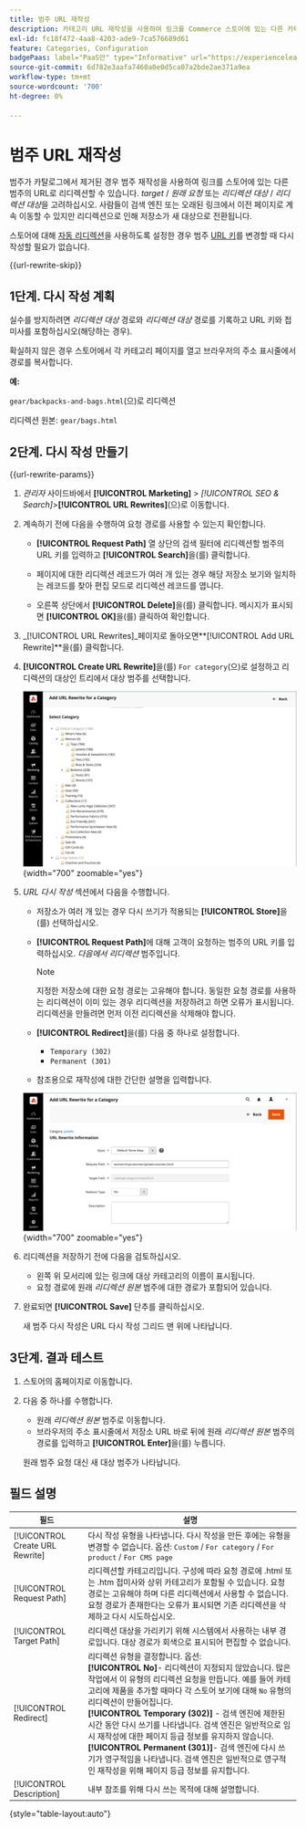 ```yaml
---
title: 범주 URL 재작성
description: 카테고리 URL 재작성을 사용하여 링크를 Commerce 스토어에 있는 다른 카테고리의 URL로 리디렉션하는 방법에 대해 알아봅니다.
exl-id: fc18f472-4aa8-4203-ade9-7ca576689d61
feature: Categories, Configuration
badgePaas: label="PaaS만" type="Informative" url="https://experienceleague.adobe.com/en/docs/commerce/user-guides/product-solutions" tooltip="Adobe Commerce 온 클라우드 프로젝트(Adobe 관리 PaaS 인프라) 및 온프레미스 프로젝트에만 적용됩니다."
source-git-commit: 6d782e3aafa7460a0e0d5ca07a2bde2ae371a9ea
workflow-type: tm+mt
source-wordcount: '700'
ht-degree: 0%

---
```


# 범주 URL 재작성

범주가 카탈로그에서 제거된 경우 범주 재작성을 사용하여 링크를 스토어에 있는 다른 범주의 URL로 리디렉션할 수 있습니다. _target_ / _원래 요청_ 또는 _리디렉션 대상_ / _리디렉션 대상_&#x200B;을 고려하십시오. 사람들이 검색 엔진 또는 오래된 링크에서 이전 페이지로 계속 이동할 수 있지만 리디렉션으로 인해 저장소가 새 대상으로 전환됩니다.

스토어에 대해 [자동 리디렉션](url-redirect-product-automatic.md)을 사용하도록 설정한 경우 범주 [URL 키](../catalog/catalog-urls.md)를 변경할 때 다시 작성할 필요가 없습니다.

{{url-rewrite-skip}}

## 1단계. 다시 작성 계획

실수를 방지하려면 _리디렉션 대상_ 경로와 _리디렉션 대상_ 경로를 기록하고 URL 키와 접미사를 포함하십시오(해당하는 경우).

확실하지 않은 경우 스토어에서 각 카테고리 페이지를 열고 브라우저의 주소 표시줄에서 경로를 복사합니다.

**예:**

`gear/backpacks-and-bags.html`(으)로 리디렉션

리디렉션 원본: `gear/bags.html`

## 2단계. 다시 작성 만들기

{{url-rewrite-params}}

1. _관리자_ 사이드바에서 **[!UICONTROL Marketing]** > _[!UICONTROL SEO & Search]_>**[!UICONTROL URL Rewrites]**(으)로 이동합니다.

1. 계속하기 전에 다음을 수행하여 요청 경로를 사용할 수 있는지 확인합니다.

   - **[!UICONTROL Request Path]** 열 상단의 검색 필터에 리디렉션할 범주의 URL 키를 입력하고 **[!UICONTROL Search]**&#x200B;을(를) 클릭합니다.

   - 페이지에 대한 리디렉션 레코드가 여러 개 있는 경우 해당 저장소 보기와 일치하는 레코드를 찾아 편집 모드로 리디렉션 레코드를 엽니다.

   - 오른쪽 상단에서 **[!UICONTROL Delete]**&#x200B;을(를) 클릭합니다. 메시지가 표시되면 **[!UICONTROL OK]**&#x200B;을(를) 클릭하여 확인합니다.

1. _[!UICONTROL URL Rewrites]_페이지로 돌아오면&#x200B;**[!UICONTROL Add URL Rewrite]**을(를) 클릭합니다.

1. **[!UICONTROL Create URL Rewrite]**&#x200B;을(를) `For category`(으)로 설정하고 리디렉션의 대상인 트리에서 대상 범주를 선택합니다.

   ![URL 다시 작성 - 범주 선택](./assets/url-rewrite-category-choose.png){width="700" zoomable="yes"}

1. _URL 다시 작성_ 섹션에서 다음을 수행합니다.

   - 저장소가 여러 개 있는 경우 다시 쓰기가 적용되는 **[!UICONTROL Store]**&#x200B;을(를) 선택하십시오.

   - **[!UICONTROL Request Path]**&#x200B;에 대해 고객이 요청하는 범주의 URL 키를 입력하십시오. _다음에서 리디렉션_ 범주입니다.

     >[!NOTE]
     >
     >지정한 저장소에 대한 요청 경로는 고유해야 합니다. 동일한 요청 경로를 사용하는 리디렉션이 이미 있는 경우 리디렉션을 저장하려고 하면 오류가 표시됩니다. 리디렉션을 만들려면 먼저 이전 리디렉션을 삭제해야 합니다.

   - **[!UICONTROL Redirect]**&#x200B;을(를) 다음 중 하나로 설정합니다.

      - `Temporary (302)`
      - `Permanent (301)`

   - 참조용으로 재작성에 대한 간단한 설명을 입력합니다.

   ![범주에 대한 URL 다시 작성 추가](./assets/url-rewrite-for-category.png){width="700" zoomable="yes"}

1. 리디렉션을 저장하기 전에 다음을 검토하십시오.

   - 왼쪽 위 모서리에 있는 링크에 대상 카테고리의 이름이 표시됩니다.
   - 요청 경로에 원래 _리디렉션 원본_ 범주에 대한 경로가 포함되어 있습니다.

1. 완료되면 **[!UICONTROL Save]** 단추를 클릭하십시오.

   새 범주 다시 작성은 URL 다시 작성 그리드 맨 위에 나타납니다.

## 3단계. 결과 테스트

1. 스토어의 홈페이지로 이동합니다.

1. 다음 중 하나를 수행합니다.

   - 원래 _리디렉션 원본_ 범주로 이동합니다.
   - 브라우저의 주소 표시줄에서 저장소 URL 바로 뒤에 원래 _리디렉션 원본_ 범주의 경로를 입력하고 **[!UICONTROL Enter]**&#x200B;을(를) 누릅니다.

   원래 범주 요청 대신 새 대상 범주가 나타납니다.

## 필드 설명

| 필드 | 설명 |
|--- |--- |
| [!UICONTROL Create URL Rewrite] | 다시 작성 유형을 나타냅니다. 다시 작성을 만든 후에는 유형을 변경할 수 없습니다. 옵션: `Custom` / `For category` / `For product` / `For CMS page` |
| [!UICONTROL Request Path] | 리디렉션할 카테고리입니다. 구성에 따라 요청 경로에 .html 또는 .htm 접미사와 상위 카테고리가 포함될 수 있습니다. 요청 경로는 고유해야 하며 다른 리디렉션에서 사용할 수 없습니다. 요청 경로가 존재한다는 오류가 표시되면 기존 리디렉션을 삭제하고 다시 시도하십시오. |
| [!UICONTROL Target Path] | 리디렉션 대상을 가리키기 위해 시스템에서 사용하는 내부 경로입니다. 대상 경로가 회색으로 표시되어 편집할 수 없습니다. |
| [!UICONTROL Redirect] | 리디렉션 유형을 결정합니다. 옵션: <br/>**[!UICONTROL No]**- 리디렉션이 지정되지 않았습니다. 많은 작업에서 이 유형의 리디렉션 요청을 만듭니다. 예를 들어 카테고리에 제품을 추가할 때마다 각 스토어 보기에 대해 `No` 유형의 리디렉션이 만들어집니다.<br/>**[!UICONTROL Temporary (302)]** - 검색 엔진에 제한된 시간 동안 다시 쓰기를 나타냅니다. 검색 엔진은 일반적으로 임시 재작성에 대한 페이지 등급 정보를 유지하지 않습니다. <br/>**[!UICONTROL Permanent (301)]**- 검색 엔진에 다시 쓰기가 영구적임을 나타냅니다. 검색 엔진은 일반적으로 영구적인 재작성을 위해 페이지 등급 정보를 유지합니다. |
| [!UICONTROL Description] | 내부 참조를 위해 다시 쓰는 목적에 대해 설명합니다. |

{style="table-layout:auto"}
